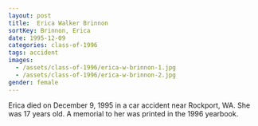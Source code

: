 ```yaml
---
layout: post
title:  Erica Walker Brinnon
sortKey: Brinnon, Erica
date: 1995-12-09
categories: class-of-1996
tags: accident
images:
  - /assets/class-of-1996/erica-w-brinnon-1.jpg
  - /assets/class-of-1996/erica-w-brinnon-2.jpg
gender: female
---
```

Erica died on December 9, 1995 in a car accident near Rockport, WA. She was 17 years old.  A memorial to her was printed in the 1996 yearbook.
